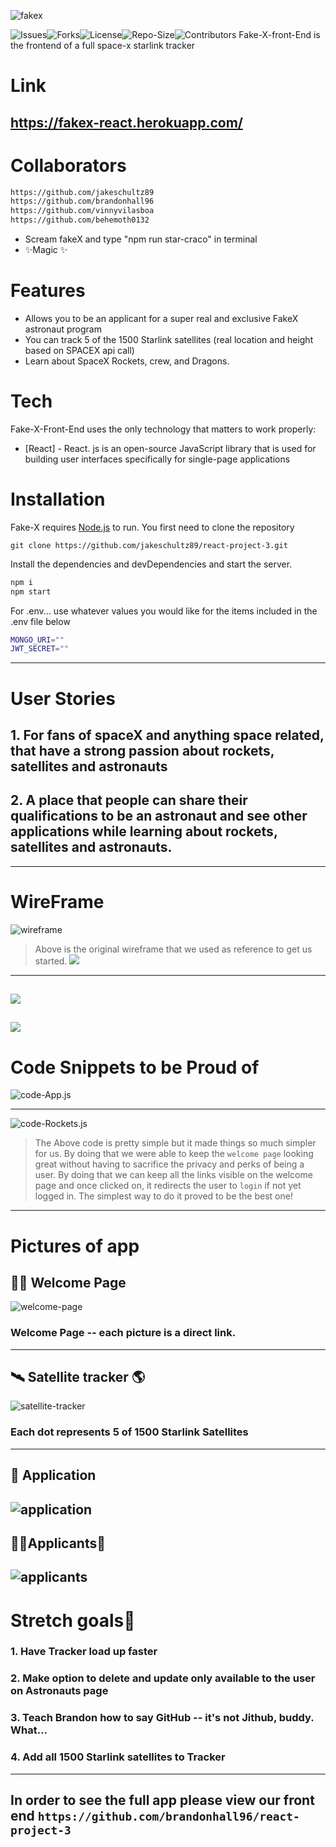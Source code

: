 ![fakex](https://imgur.com/dD1ukPU.png)
<!-- ![react-logo](https://upload.wikimedia.org/wikipedia/commons/thumb/a/a7/React-icon.svg/1280px-React-icon.svg.png) -->
<!-- ![](https://i.imgur.com/ikboIVi.png) -->
![Issues](https://img.shields.io/github/issues/brandonhall96/react-project-3)![Forks](https://img.shields.io/github/forks/brandonhall96/react-project-3)![License](https://img.shields.io/github/stars/brandonhall96/react-project-3)![Repo-Size](	https://img.shields.io/github/license/brandonhall96/react-project-3)![Contributors](https://img.shields.io/github/contributors/brandonhall96/Project-3-Backend)
Fake-X-front-End is the frontend of a full space-x starlink tracker 
# Link
## https://fakex-react.herokuapp.com/
# Collaborators
 ```sh
 https://github.com/jakeschultz89
 https://github.com/brandonhall96
 https://github.com/vinnyvilasboa
 https://github.com/behemoth0132
 ```
- Scream fakeX and type "npm run star-craco" in terminal
- ✨Magic ✨

# Features
- Allows you to be an applicant for a super real and exclusive FakeX astronaut program
- You can track 5 of the 1500 Starlink satellites (real location and height based on SPACEX api call)
- Learn about SpaceX Rockets, crew, and Dragons.
# Tech
Fake-X-Front-End uses the only technology that matters to work properly:
- [React] - React. js is an open-source JavaScript library that is used for building user interfaces specifically for single-page applications

# Installation
Fake-X requires [Node.js](https://nodejs.org/) to run.
You first need to clone the repository
```
git clone https://github.com/jakeschultz89/react-project-3.git
```
Install the dependencies and devDependencies and start the server.
```sh
npm i
npm start
```
For .env... use whatever values you would like for the items included in the .env file below
```sh
MONGO_URI=""
JWT_SECRET=""
```
---
# User Stories 
## 1. For fans of spaceX and anything space related, that have a strong passion about rockets, satellites and astronauts
## 2. A place that people can share their qualifications to be an astronaut and see other applications while learning about rockets, satellites and astronauts. 
---
# WireFrame
![wireframe](https://imgur.com/9GN3TXS.png)
> Above is the original wireframe that we used as reference to get us started.
![](https://imgur.com/0QxxiZf.png)
---
![](https://imgur.com/P1SfUlC.png)
---
![](https://imgur.com/o7at6k3.png)
---
# Code Snippets to be Proud of 
![code-App.js](https://imgur.com/IpXH2Xl.png)

--- 

![code-Rockets.js](https://imgur.com/lyqMOj4.png)
> The Above code is pretty simple but it made things so much simpler for us. By doing that we were able to keep the ```welcome page``` looking great without having to sacrifice the privacy and perks of being a user. By doing that we can keep all the links visible on the welcome page and once clicked on, it redirects the user to ```login``` if not yet logged in. The simplest way to do it proved to be the best one!
---
# Pictures of app
## 🙋‍♂️ Welcome Page 
![welcome-page](https://imgur.com/SPfidIF.png)
### Welcome Page -- each picture is a direct link.
---
## 🛰 Satellite tracker 🌎
![satellite-tracker](https://imgur.com/bcegtlt.png)
### Each dot represents 5 of 1500 Starlink Satellites 
---
## 📝 Application
![application](https://imgur.com/5DX0M1A.png)
---
## 🧑‍🚀Applicants🚀
![applicants](https://imgur.com/Dt6M6Yp.png)
---

# Stretch goals🚀
### 1. Have Tracker load up faster
### 2. Make option to delete and update only available to the user on Astronauts page
### 3. Teach Brandon how to say GitHub -- it's not Jithub, buddy. What... 
### 4. Add all 1500 Starlink satellites to Tracker 

--- 

## In order to see the full app please view our front end ```https://github.com/brandonhall96/react-project-3```


